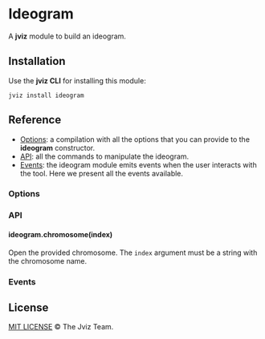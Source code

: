# Ideogram

A **jviz** module to build an ideogram.

## Installation

Use the **jviz CLI** for installing this module:

```
jviz install ideogram
```

## Reference

- [Options](#options): a compilation with all the options that you can provide to the **ideogram** constructor.
- [API](#api): all the commands to manipulate the ideogram.
- [Events](#events): the ideogram module emits events when the user interacts with the tool. Here we present all the events available.

### Options

### API

#### ideogram.chromosome(index)

Open the provided chromosome. The `index` argument must be a string with the chromosome name.

### Events

## License

[MIT LICENSE](./LICENSE) &copy; The Jviz Team.

